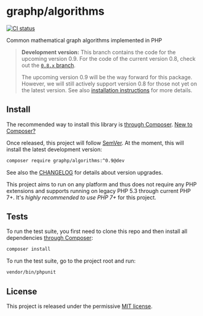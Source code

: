 # graphp/algorithms

[![CI status](https://github.com/graphp/algorithms/workflows/CI/badge.svg)](https://github.com/graphp/algorithms/actions)

Common mathematical graph algorithms implemented in PHP

> **Development version:** This branch contains the code for the upcoming
> version 0.9. For the code of the current version 0.8, check out the
> [`0.8.x` branch](https://github.com/graphp/algorithms/tree/0.8.x).
>
> The upcoming version 0.9 will be the way forward for this package. However,
> we will still actively support version 0.8 for those not yet on the latest
> version. See also [installation instructions](#install) for more details.

## Install

The recommended way to install this library is [through Composer](https://getcomposer.org/).
[New to Composer?](https://getcomposer.org/doc/00-intro.md)

Once released, this project will follow [SemVer](https://semver.org/).
At the moment, this will install the latest development version:

```bash
composer require graphp/algorithms:^0.9@dev
```

See also the [CHANGELOG](CHANGELOG.md) for details about version upgrades.

This project aims to run on any platform and thus does not require any PHP
extensions and supports running on legacy PHP 5.3 through current PHP 7+.
It's *highly recommended to use PHP 7+* for this project.

## Tests

To run the test suite, you first need to clone this repo and then install all
dependencies [through Composer](https://getcomposer.org/):

```bash
composer install
```

To run the test suite, go to the project root and run:

```bash
vendor/bin/phpunit
```

## License

This project is released under the permissive [MIT license](LICENSE).
